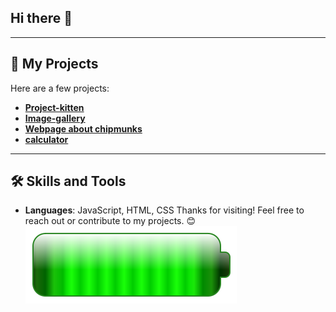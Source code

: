 ## Hi there 👋
---
## 🚀 My Projects
Here are a few projects:
- **[Project-kitten](https://kostassliazas.github.io/project-k)**     
- **[Image-gallery](https://kostassliazas.github.io/gallery/)**  
- **[Webpage about chipmunks](https://kostassliazas.github.io/burundukas/)**  
- **[calculator](https://kostassliazas.github.io/calculator/)**
---
## 🛠️ Skills and Tools
- **Languages**: JavaScript, HTML, CSS
Thanks for visiting! Feel free to reach out or contribute to my projects. 😊
![wi-fi](battery.svg)
